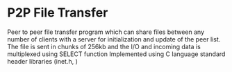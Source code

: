 P2P File Transfer
===============

Peer to peer file transfer program which can share files between any number of clients 
with a server for initialization and update of the peer list. The file is sent in chunks
of 256kb and the I/O and incoming data is multiplexed using SELECT function
Implemented using C language standard header libraries (inet.h, )
